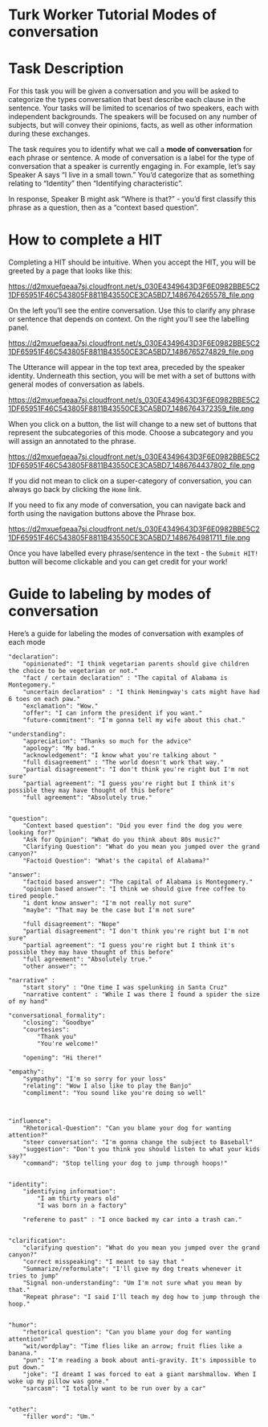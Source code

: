 # Turk Worker Tutorial Modes of conversation

# Task Description

For this task you will be given a conversation and you will be asked to categorize the types conversation that best describe each clause in the sentence. Your tasks will be limited to scenarios of two speakers, each with independent backgrounds. The speakers will be focused on any number of subjects, but will convey their opinions, facts, as well as other information during these exchanges.

The task requires you to identify what we call a **mode of conversation** for each phrase or sentence. A mode of conversation is a label for the type of conversation that a speaker is currently engaging in. For example, let’s say Speaker A says “I live in a small town.” You’d categorize that as something relating to “Identity” then “Identifying characteristic”. 

In response, Speaker B might ask “Where is that?” - you’d first classify this phrase as a question, then as a “context based question”.


# How to complete a HIT

Completing a HIT should be intuitive. When you accept the HIT, you will be greeted by a page that looks like this:

https://d2mxuefqeaa7sj.cloudfront.net/s_030E4349643D3F6E0982BBE5C21DF65951F46C543805F8811B43550CE3CA5BD7_1486764265578_file.png


On the left you’ll see the entire conversation. Use this to clarify any phrase or sentence that depends on context. On the right you’ll see the labelling panel. 


https://d2mxuefqeaa7sj.cloudfront.net/s_030E4349643D3F6E0982BBE5C21DF65951F46C543805F8811B43550CE3CA5BD7_1486765274829_file.png


The Utterance will appear in the top text area, preceded by the speaker identity. Underneath this section, you will be met with a set of buttons with general modes of conversation as labels.

https://d2mxuefqeaa7sj.cloudfront.net/s_030E4349643D3F6E0982BBE5C21DF65951F46C543805F8811B43550CE3CA5BD7_1486764372359_file.png


When you click on a button, the list will change to a new set of buttons that represent the subcategories of this mode. Choose a subcategory and you will assign an annotated to the phrase.

https://d2mxuefqeaa7sj.cloudfront.net/s_030E4349643D3F6E0982BBE5C21DF65951F46C543805F8811B43550CE3CA5BD7_1486764437802_file.png


If you did not mean to click on a super-category of conversation, you can always go back by clicking the `Home` link.

If you need to fix any mode of conversation, you can navigate back and forth using the navigation buttons above the Phrase box.

https://d2mxuefqeaa7sj.cloudfront.net/s_030E4349643D3F6E0982BBE5C21DF65951F46C543805F8811B43550CE3CA5BD7_1486764981711_file.png


Once you have labelled every phrase/sentence in the text - the `Submit HIT!` button will become clickable and you can get credit for your work!


# Guide to labeling by modes of conversation

Here’s a guide for labeling the modes of conversation with examples of each mode

    "declaration": 
        "opinionated": "I think vegetarian parents should give children the choice to be vegetarian or not."
        "fact / certain declaration" : "The capital of Alabama is Montegomery."
        "uncertain declaration" : "I think Hemingway's cats might have had 6 toes on each paw."
        "exclamation": "Wow."
        "offer": "I can inform the president if you want."
        "future-commitment": "I'm gonna tell my wife about this chat."
    
    "understanding": 
        "appreciation": "Thanks so much for the advice"
        "apology": "My bad."
        "acknowledgement": "I know what you're talking about "
        "full disagreement" : "The world doesn't work that way."
        "partial disagreement": "I don't think you're right but I'm not sure"
        "partial agreement": "I guess you're right but I think it's possible they may have thought of this before"
        "full agreement": "Absolutely true."
    
    
    "question": 
        "Context based question": "Did you ever find the dog you were looking for?"
        "Ask for Opinion": "What do you think about 80s music?"
        "Clarifying Question": "What do you mean you jumped over the grand canyon?"
        "Factoid Question": "What's the capital of Alabama?"
    
    "answer": 
        "factoid based answer": "The capital of Alabama is Montegomery."
        "opinion based answer": "I think we should give free coffee to tired people."
        "i dont know answer": "I'm not really not sure"
        "maybe": "That may be the case but I'm not sure"
    
        "full disagreement": "Nope"
        "partial disagreement": "I don't think you're right but I'm not sure"
        "partial agreement": "I guess you're right but I think it's possible they may have thought of this before"
        "full agreement": "Absolutely true."
        "other answer": ""
    
    "narrative" : 
        "start story" : "One time I was spelunking in Santa Cruz"
        "narrative content" : "While I was there I found a spider the size of my hand"
    
    "conversational_formality": 
        "closing": "Goodbye"
        "courtesies": 
            "Thank you"
            "You're welcome!"
        
        "opening": "Hi there!"
    
    "empathy": 
        "sympathy": "I'm so sorry for your loss"
        "relating": "Wow I also like to play the Banjo"
        "compliment": "You sound like you're doing so well"
    
    
    
    "influence": 
        "Rhetorical-Question": "Can you blame your dog for wanting attention?"
        "steer conversation": "I'm gonna change the subject to Baseball"
        "suggestion": "Don't you think you should listen to what your kids say?"
        "command": "Stop telling your dog to jump through hoops!"
    
    
    "identity": 
        "identifying information": 
            "I am thirty years old"
            "I was born in a factory"
        
        "referene to past" : "I once backed my car into a trash can."
    
    
    "clarification": 
        "clarifying question": "What do you mean you jumped over the grand canyon?"
        "correct misspeaking": "I meant to say that "
        "Summarize/reformulate": "I'll give my dog treats whenever it tries to jump"
        "Signal non-understanding": "Um I'm not sure what you mean by that."
        "Repeat phrase": "I said I'll teach my dog how to jump through the hoop."
    
    
    "humor": 
        "rhetorical question": "Can you blame your dog for wanting attention?"
        "wit/wordplay": "Time flies like an arrow; fruit flies like a banana."
        "pun": "I'm reading a book about anti-gravity. It's impossible to put down."
        "joke": "I dreamt I was forced to eat a giant marshmallow. When I woke up my pillow was gone."
        "sarcasm": "I totally want to be run over by a car"
    
    
    "other": 
        "filler word": "Um."
